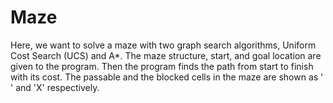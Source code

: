 # Maze
Here, we want to solve a maze with two graph search algorithms, Uniform Cost Search (UCS) and A*. 
The maze structure, start, and goal location are given to the program. Then the program finds the path from start to finish with its cost.
The passable and the blocked cells in the maze are shown as ' ' and 'X' respectively. 

